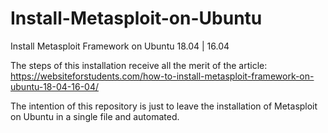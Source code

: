 # Install-Metasploit-on-Ubuntu
Install Metasploit Framework on Ubuntu 18.04 | 16.04

The steps of this installation receive all the merit of the article: https://websiteforstudents.com/how-to-install-metasploit-framework-on-ubuntu-18-04-16-04/

The intention of this repository is just to leave the installation of Metasploit on Ubuntu in a single file and automated.
